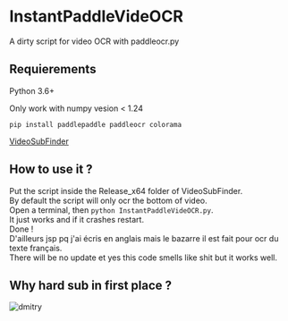 # InstantPaddleVideOCR
A dirty script for video OCR with paddleocr.py
## Requierements
Python 3.6+

Only work with numpy vesion < 1.24
 
`pip install paddlepaddle paddleocr colorama`
 
[VideoSubFinder](https://sourceforge.net/projects/videosubfinder/)
 
## How to use it ?
 
Put the script inside the Release_x64 folder of VideoSubFinder. <br>
By default the script will only ocr the bottom of video. <br>
Open a terminal, then `python InstantPaddleVideOCR.py`.<br>
It just works and if it crashes restart.<br>
Done !<br>
D'ailleurs jsp pq j'ai écris en anglais mais le bazarre il est fait pour ocr du texte français.<br>
There will be no update et yes this code smells like shit but it works well.

## Why hard sub in first place ?


![dmitry](https://user-images.githubusercontent.com/69089935/215150444-bb2e7715-95a8-42e8-b092-fd461890206d.png)
